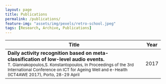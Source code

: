 ```yaml
---
layout: page
title: Publications
permalink: /publications/
feature-img: "assets/img/pexels/retro-school.jpeg"
tags: [Research, Archive, Publications]
---
```



| Title | Year |
| --- | --- | 
|**Daily activity recognition based on meta-classification of low-level audio events.** <br> <small>T. Giannakopoulos,S. Konstantopoulos, In Proceedings of the 3rd International Conference on ICT for Ageing Well and e-Health (ICT4AWE 2017), Porto, 28-29 April </small>  | 2017|


